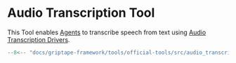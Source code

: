 # Audio Transcription Tool

This Tool enables [Agents](../../../griptape-framework/structures/agents.md) to transcribe speech from text using [Audio Transcription Drivers](../../../reference/griptape/drivers/audio_transcription/base_audio_transcription_driver.md).

```python
--8<-- "docs/griptape-framework/tools/official-tools/src/audio_transcription_tool_1.py"
```
